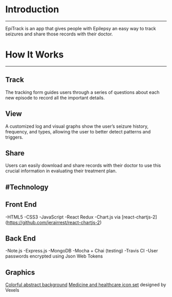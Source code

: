 # Introduction
---

EpiTrack is an app that gives people with Epilepsy an easy way to track seizures and share those records with their doctor. 

# How It Works
---

## Track
The tracking form guides users through a series of questions about each new episode to record all the important details. 

## View
A customized log and visual graphs show the user’s seizure history, frequency, and types, allowing the user to better detect patterns and triggers.

## Share
Users can easily download and share records with their doctor to use this crucial information in evaluating their treatment plan.

#Technology
---

## Front End
-HTML5
-CSS3
-JavaScript
-React Redux
-Chart.js via [react-chartjs-2] (https://github.com/jerairrest/react-chartjs-2)

## Back End
-Note.js
-Express.js
-MongoDB
-Mocha + Chai (testing)
-Travis CI
-User passwords encrypted using Json Web Tokens

## Graphics            
[Colorful abstract background](https://www.vexels.com/vectors/preview/143710/colorful-abstract-background)
[Medicine and healthcare icon set](https://www.vexels.com/vectors/preview/143687/medicine-and-healthcare-icon-set) designed by Vexels
            